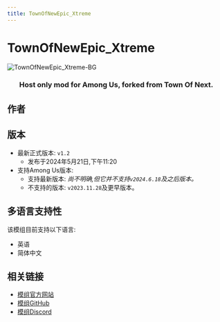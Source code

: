 ```yaml
---
title: TownOfNewEpic_Xtreme
---
```

# TownOfNewEpic_Xtreme
![TownOfNewEpic_Xtreme-BG](https://cn-sy1.rains3.com/xtremewave/TONEX.png)

<div align="center">
<h3>Host only mod for Among Us, forked from Town Of Next.</h3>
</div>

<script setup>
import { VPTeamMembers } from 'vitepress/theme'

const members = [
  {
    avatar: 'https://cn-sy1.rains3.com/xtremewave/Slok7565.jpg',
    name: 'Slok7565',
    title: '开发者',
    org: 'XtremeWave',
    orgLink: 'https://github.com/XtremeWave',
    links: [
      { icon: 'github', link: 'https://github.com/Slok7565' },
    ]
  },
  {
    avatar: 'https://cn-sy1.rains3.com/xtremewave/Xi.jpg',
    name: '喜',
    title: '开发者',
    org: 'XtremeWave',
    orgLink: 'https://github.com/XtremeWave',
    links: [
      { icon: 'github', link: 'https://github.com/Xieiawa' },
    ]
  },
  {
    avatar: 'https://cn-sy1.rains3.com/xtremewave/JiuMi.jpg',
    name: '玖咪',
    title: '开发者',
    org: 'XtremeWave',
    orgLink: 'https://github.com/XtremeWave',
  },
  {
    avatar: 'https://cn-sy1.rains3.com/xtremewave/Zeyan.jpg',
    name: 'Zeyan',
    title: '开发者',
    org: 'XtremeWave',
    orgLink: 'https://github.com/XtremeWave',
  },
  {
    avatar: 'https://cn-sy1.rains3.com/xtremewave/QingFeng.png',
    name: 'QingFeng',
    title: '云服务维护',
    org: 'XtremeWave',
    orgLink: 'https://github.com/XtremeWave',
  },
]

</script>

## 作者

<div align="center">
<VPTeamMembers size="small" :members="members" />
</div>

## 版本
- 最新正式版本: `v1.2`
  - 发布于2024年5月21日,下午11:20
- 支持Among Us版本:
    - 支持最新版本: *尚不明确,但它并不支持`v2024.6.18`及之后版本。*
    - 不支持的版本: `v2023.11.28`及更早版本。

## 多语言支持性
该模组目前支持以下语言:
- 英语
- 简体中文

## 相关链接

- [模组官方网站](https://tonex.cc)
- [模组GitHub](https://github.com/XtremeWave/TownOfNewEpic_Xtreme)
- [模组Discord](https://discord.gg/pMd4NMW6kV)
